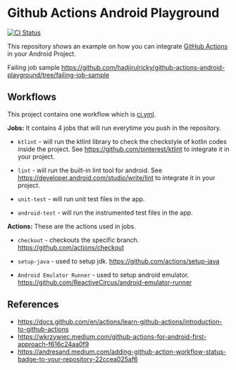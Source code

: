 # Github Actions Android Playground
[![CI Status](https://github.com/hadjirulricky/github-actions-android-playground/workflows/CI/badge.svg)](https://github.com/hadjirulricky/github-actions-android-playground)

This repository shows an example on how you can integrate [GitHub Actions](https://github.com/features/actions) in your Android Project. 

Failing job sample https://github.com/hadjirulricky/github-actions-android-playground/tree/failing-job-sample

## Workflows
This project contains one workflow which is [ci.yml](https://github.com/hadjirulricky/github-actions-android-playground/blob/master/.github/workflows/ci.yml). 

**Jobs:**
It contains 4 jobs that will run everytime you push in the repository.

* `ktlint` - will run the ktlint library to check the checkstyle of kotlin codes inside the project. See https://github.com/pinterest/ktlint to integrate it in your project.

* `lint` - will run the built-in lint tool for android. See https://developer.android.com/studio/write/lint to integrate it in your project.

* `unit-test` - will run unit test files in the app.

* `android-test` - will run the instrumented test files in the app.

**Actions:**
These are the actions used in jobs.

* `checkout` - checkouts the specific branch. https://github.com/actions/checkout

* `setup-java` - used to setup jdk. https://github.com/actions/setup-java

* `Android Emulator Runner` - used to setup android emulator. https://github.com/ReactiveCircus/android-emulator-runner

## References
* https://docs.github.com/en/actions/learn-github-actions/introduction-to-github-actions
* https://wkrzywiec.medium.com/github-actions-for-android-first-approach-f616c24aa0f9
* https://andresand.medium.com/adding-github-action-workflow-status-badge-to-your-repository-22ccea025af6
